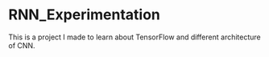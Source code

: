 # RNN_Experimentation
This is a project I made to learn about TensorFlow and different architecture of CNN.
